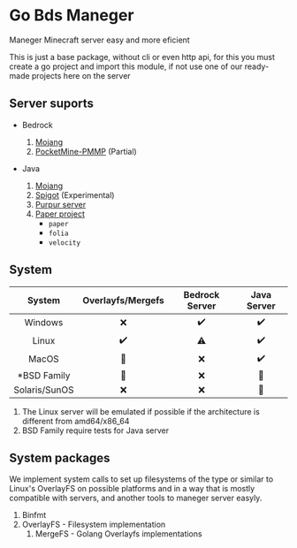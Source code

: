# Go Bds Maneger

Maneger Minecraft server easy and more eficient

This is just a base package, without cli or even http api, for this you must create a go project and import this module, if not use one of our ready-made projects here on the server

## Server suports

- Bedrock
  1. [Mojang](https://minecraft.net/en-us/download/server/bedrock)
  1. [PocketMine-PMMP](https://github.com/pmmp/PocketMine-MP) (Partial)

- Java
  1. [Mojang](https://www.minecraft.net/en-us/download/server)
  1. [Spigot](https://www.spigotmc.org/) (Experimental)
  1. [Purpur server](https://purpurmc.org/)
  1. [Paper project](https://papermc.io/)
      - `paper`
      - `folia`
      - `velocity`

## System

|    System     | Overlayfs/Mergefs  |   Bedrock Server   |    Java Server     |
| :-----------: | :----------------: | :----------------: | :----------------: |
|    Windows    |        :x:         | :heavy_check_mark: | :heavy_check_mark: |
|     Linux     | :heavy_check_mark: |     :warning:      | :heavy_check_mark: |
|     MacOS     |  :traffic_light:   |        :x:         | :heavy_check_mark: |
|  *BSD Family  |  :traffic_light:   |        :x:         |  :traffic_light:   |
| Solaris/SunOS |        :x:         |        :x:         |  :traffic_light:   |

1. The Linux server will be emulated if possible if the architecture is different from amd64/x86_64
2. BSD Family require tests for Java server

## System packages

We implement system calls to set up filesystems of the type or similar to Linux's OverlayFS on possible platforms and in a way that is mostly compatible with servers, and another tools to maneger server easyly.

1. Binfmt
1. OverlayFS - Filesystem implementation
   1. MergeFS - Golang Overlayfs implementations